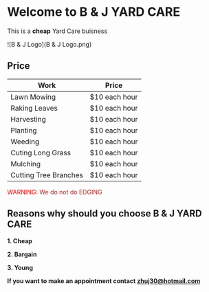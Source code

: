 # Welcome to B & J YARD CARE

This is a **cheap** Yard Care buisness

![B & J Logo](B & J Logo.png)
## Price 


<span style="color:Green:"> Work|Price
------------ | -------------
Lawn Mowing| $10 each hour
Raking Leaves | $10 each hour
Harvesting|$10 each hour
Planting|$10 each hour
Weeding|$10 each hour
Cuting Long Grass|$10 each hour
Mulching|$10 each hour
Cutting Tree Branches|$10 each hour</span>
                                                                       
<span style="color:red;">WARNING</span><span style="color:firebrick;">: We do not do EDGING</span>

## Reasons why should you choose B & J  YARD CARE ##
**1. Cheap**

**2. Bargain**

**3. Young**









**If you want to make an appointment contact zhuj30@hotmail.com**
